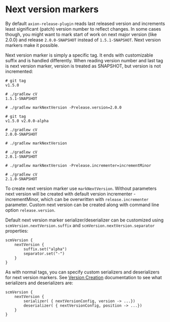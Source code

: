 # Next version markers

By default `axion-release-plugin` reads last released version and
increments least significant (patch) version number to reflect changes.
In some cases though, you might want to mark start of work on next major
version (like 2.0.0) and release `2.0.0-SNAPSHOT` instead of
`1.5.1-SNAPSHOT`. Next version markers make it possible.

Next version marker is simply a specific tag. It ends with customizable
suffix and is handled differently. When reading version number and last
tag is next version marker, version is treated as SNAPSHOT, but version
is not incremented:

    # git tag
    v1.5.0

    # ./gradlew cV
    1.5.1-SNAPSHOT

    # ./gradlew markNextVersion -Prelease.version=2.0.0

    # git tag
    v1.5.0 v2.0.0-alpha

    # ./gradlew cV
    2.0.0-SNAPSHOT

    # ./gradlew markNextVersion

    # ./gradlew cV
    2.0.1-SNAPSHOT

    # ./gradlew markNextVersion -Prelease.incrementer=incrementMinor

    # ./gradlew cV
    2.1.0-SNAPSHOT

To create next version marker use `markNextVersion`. Without parameters next version will be created with default
version incrementer - incrementMinor, which can be overwritten with `release.incrementer` parameter.
Custom next version can be created along with command line option `release.version`.

Default next version marker serializer/deserializer can be customized
using `scmVersion.nextVersion.suffix` and
`scmVersion.nextVersion.separator` properties:

    scmVersion {
        nextVersion {
            suffix.set("alpha")
            separator.set("-")
        }
    }

As with normal tags, you can specify custom serializers and
deserializers for next version markers. See [Version Creation](version.md)
documentation to see what serializers and deserializers are:

    scmVersion {
        nextVersion {
            serializer( { nextVersionConfig, version -> ...})
            deserializer( { nextVersionConfig, position -> ...})
        }
    }

